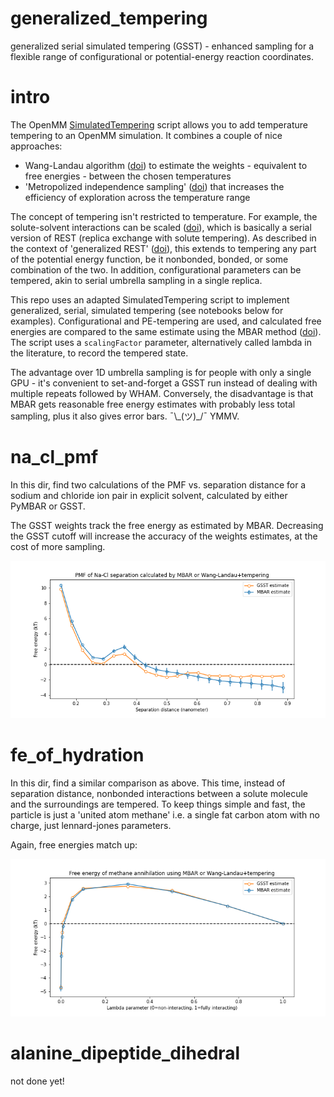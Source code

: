 # generalized_tempering
generalized serial simulated tempering (GSST) - enhanced sampling for a flexible range of configurational or potential-energy reaction coordinates.

# intro
The OpenMM [SimulatedTempering](http://docs.openmm.org/latest/api-python/generated/simtk.openmm.app.simulatedtempering.SimulatedTempering.html) script allows you to add temperature tempering to an OpenMM simulation. It combines a couple of nice approaches:
- Wang-Landau algorithm ([doi](https://doi.org/10.1103/PhysRevLett.86.2050)) to estimate the weights - equivalent to free energies - between the chosen temperatures
- 'Metropolized independence sampling' ([doi](https://doi.org/10.1063/1.3660669)) that increases the efficiency of exploration across the temperature range

The concept of tempering isn't restricted to temperature. For example, the solute-solvent interactions can be scaled ([doi](https://doi.org/10.1021/ct900274n)), which is basically a serial version of REST (replica exchange with solute tempering). As described in the context of 'generalized REST' ([doi](https://doi.org/10.1063/1.5016222)), this extends to tempering any part of the potential energy function, be it nonbonded, bonded, or some combination of the two. In addition, configurational parameters can be tempered, akin to serial umbrella sampling in a single replica.

This repo uses an adapted SimulatedTempering script to implement generalized, serial, simulated tempering (see notebooks below for examples). Configurational and PE-tempering are used, and calculated free energies are compared to the same estimate using the MBAR method ([doi](https://doi.org/10.1063/1.2978177)). The script uses a `scalingFactor` parameter, alternatively called lambda in the literature, to record the tempered state.

The advantage over 1D umbrella sampling is for people with only a single GPU - it's convenient to set-and-forget a GSST run instead of dealing with multiple repeats followed by WHAM. Conversely, the disadvantage is that MBAR gets reasonable free energy estimates with probably less total sampling, plus it also gives error bars. ¯\\\_(ツ)_/¯ YMMV. 

# na_cl_pmf
In this dir, find two calculations of the PMF vs. separation distance for a sodium and chloride ion pair in explicit solvent, calculated by either PyMBAR or GSST. 

The GSST weights track the free energy as estimated by MBAR. Decreasing the GSST cutoff will increase the accuracy of the weights estimates, at the cost of more sampling. 

![nacl](./na_cl_pmf/na_cl_pmf.png "NaClPMF")

# fe_of_hydration

In this dir, find a similar comparison as above. This time, instead of separation distance, nonbonded interactions between a solute molecule and the surroundings are tempered. To keep things simple and fast, the particle is just a 'united atom methane' i.e. a single fat carbon atom with no charge, just lennard-jones parameters. 

Again, free energies match up:

![fe_of_hydration](./fe_of_hydration/fe_of_hydration.png "Methane hydration FE")

# alanine_dipeptide_dihedral

not done yet!


